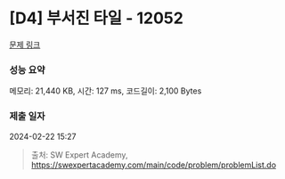 # [D4] 부서진 타일 - 12052 

[문제 링크](https://swexpertacademy.com/main/code/problem/problemDetail.do?contestProbId=AXmwOSJaSNIDFARX) 

### 성능 요약

메모리: 21,440 KB, 시간: 127 ms, 코드길이: 2,100 Bytes

### 제출 일자

2024-02-22 15:27



> 출처: SW Expert Academy, https://swexpertacademy.com/main/code/problem/problemList.do